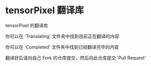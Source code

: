 # tensorPixel 翻译库
tensorPixel 的翻译库


你可以在 'Translating' 文件夹中找到目前正在翻译的内容

你可以在 'Completed' 文件夹中找到已经翻译完毕的内容

翻译好后请向自己 Fork 的仓库提交，然后向此仓库提交 'Pull Request'
